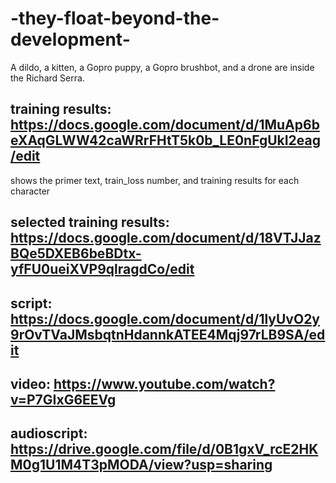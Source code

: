 # -they-float-beyond-the-development-
A dildo, a kitten, a Gopro puppy, a Gopro brushbot, and a drone are inside the Richard Serra. 
## training results: https://docs.google.com/document/d/1MuAp6beXAqGLWW42caWRrFHtT5k0b_LE0nFgUkI2eag/edit
shows the primer text, train_loss number, and training results for each character 
## selected training results: https://docs.google.com/document/d/18VTJJazBQe5DXEB6beBDtx-yfFU0ueiXVP9qlragdCo/edit
## script: https://docs.google.com/document/d/1lyUvO2y9rOvTVaJMsbqtnHdannkATEE4Mqj97rLB9SA/edit
## video: https://www.youtube.com/watch?v=P7GIxG6EEVg
## audioscript: https://drive.google.com/file/d/0B1gxV_rcE2HKM0g1U1M4T3pMODA/view?usp=sharing
